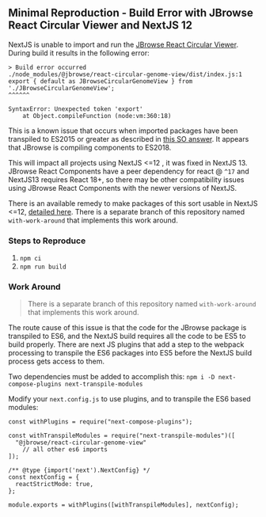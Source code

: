 ## Minimal Reproduction - Build Error with JBrowse React Circular Viewer and NextJS 12

NextJS is unable to import and run the [JBrowse React Circular Viewer](https://www.npmjs.com/package/@jbrowse/react-circular-genome-view). During build it results in the following error:

```
> Build error occurred
./node_modules/@jbrowse/react-circular-genome-view/dist/index.js:1
export { default as JBrowseCircularGenomeView } from './JBrowseCircularGenomeView';
^^^^^^

SyntaxError: Unexpected token 'export'
    at Object.compileFunction (node:vm:360:18)

```

This is a known issue that occurs when imported packages have been transpiled to ES2015 or greater as described in [this SO answer](https://stackoverflow.com/a/65939797). It appears that JBrowse is compiling components to ES2018.

This will impact all projects using NextJS <=12 , it was fixed in NextJS 13. JBrowse React Components have a peer dependency for react @ `^17` and NextJS13 requires React 18+, so there may be other compatibility issues using JBrowse React Components with the newer versions of NextJS.

There is an available remedy to make packages of this sort usable in NextJS <=12, [detailed here](#work-around). There is a separate branch of this repository named `with-work-around` that implements this work around.

### Steps to Reproduce
1. `npm ci`
2. `npm run build`

### Work Around

> There is a separate branch of this repository named `with-work-around` that implements this work around.

The route cause of this issue is that the code for the JBrowse package is transpiled to ES6, and the NextJS build requires all the code to be ES5 to build properly. There are next JS plugins that add a step to the webpack processing to transpile the ES6 packages into ES5 before the NextJS build process gets access to them.

Two dependencies must be added to accomplish this: `npm i -D next-compose-plugins next-transpile-modules`

Modify your `next.config.js` to use plugins, and to transpile the ES6 based modules:

```
const withPlugins = require("next-compose-plugins");

const withTranspileModules = require("next-transpile-modules")([
  "@jbrowse/react-circular-genome-view"
	// all other es6 imports
]);

/** @type {import('next').NextConfig} */
const nextConfig = {
  reactStrictMode: true,
};

module.exports = withPlugins([withTranspileModules], nextConfig);
```